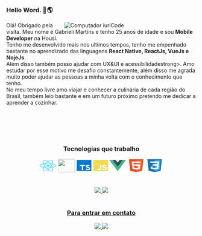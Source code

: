 ### Hello Word. 📲🌎

<img src="https://raw.githubusercontent.com/MicaelliMedeiros/micaellimedeiros/master/image/computer-illustration.png" min-width="300px" max-width="400px" width="350px" align="right" alt="Computador iuriCode">

<p align="left"> 
  Olá! Obrigado pela visita. Meu nome é Gabrieli Martins e tenho 25 anos de idade e sou <strong>Mobile Developer</strong> na Housi.<br>
  Tenho me desenvolvido mais nos ultimos tempos, tenho me empenhado bastante no aprendizado das linguagens <strong>React Native, ReactJs, VueJs e NojeJs</strong>.<br>
  Além disso também posso ajudar com <strongg>UX&UI e acessibilidade</strongg>strong>.
  Amo estudar por esse motivo me desafio constantemente, além disso me agrada muito poder ajudar as pessoas a minha volta com o conhecimento que tenho.<br>
  No meu tempo livre amo viajar e conhecer a culinária de cada região do Brasil, também leio bastante e em um futuro próximo pretendo me dedicar a aprender a cozinhar.
</p>

<br><br><br>


#

<h3 align="center">Tecnologias que trabalho</h3>

<div align="center">
  
  <img align="center" height="35" width="45" src="https://raw.githubusercontent.com/devicons/devicon/master/icons/react/react-original.svg">
  <img align="center" height="35" width="45" src="https://cdn.jsdelivr.net/gh/devicons/devicon/icons/nodejs/nodejs-original.svg" />
  <img align="center" height="30" width="40" src="https://raw.githubusercontent.com/devicons/devicon/master/icons/typescript/typescript-plain.svg">
  <img align="center" height="30" width="40" src="https://raw.githubusercontent.com/devicons/devicon/master/icons/javascript/javascript-plain.svg">
  <img align="center" height="35" width="45" src="https://raw.githubusercontent.com/devicons/devicon/master/icons/vuejs/vuejs-original.svg">
  <img align="center" height="35" width="45" src="https://raw.githubusercontent.com/devicons/devicon/master/icons/html5/html5-original.svg">
  <img align="center" height="35" width="45" src="https://raw.githubusercontent.com/devicons/devicon/master/icons/css3/css3-original.svg">
</div>

#

<div align="center">
 
  <a href="https://github.com/gabrielimartins7">
  <a href="https://github.com/gabrielimartins7">
  <img height="180em" src="https://github-readme-stats.vercel.app/api?username=gabrielimartins7&show_icons=true&theme=cobalt&hide_border=true&include_all_commits=true&count_private=true"/>
  <img height="180em" src="https://github-readme-stats.vercel.app/api/top-langs/?username=gabrielimartins7&layout=compact&langs_count=7&theme=cobalt&hide_border=true"/>
</div>

#

<h3 align="center">Para entrar em contato</h3>

<p align="center">
  <a href="https://www.linkedin.com/in/gabrielimartins7/">
    <img height="25px" src="https://img.shields.io/badge/-LINKEDIN-000000?style=flat-square&logo=Linkedin&logoColor=7e3ace&link=linkedin.com/in/gabrielimartins7/" />
  </a>

  <a href="mailto:martins.gabrieli.07.almeida@gmail.com">
    <img height="25px" src="https://img.shields.io/badge/-GMAIL-000000?style=flat-square&logo=Gmail&logoColor=7e3ace&link=mailto:martins.gabrieli.07.almeida@gmail.com" />
  </a>
</p>


#
